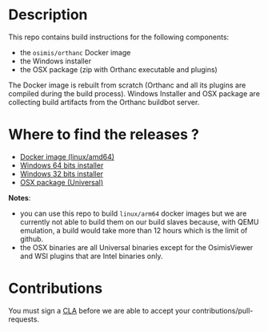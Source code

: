 # Description

This repo contains build instructions for the following components:

- the `osimis/orthanc` Docker image
- the Windows installer
- the OSX package (zip with Orthanc executable and plugins)

The Docker image is rebuilt from scratch (Orthanc and all its plugins are compiled during the build process).
Windows Installer and OSX package are collecting build artifacts from the Orthanc buildbot server.

# Where to find the releases ?

- [Docker image (linux/amd64)](https://hub.docker.com/r/osimis/orthanc)
- [Windows 64 bits installer](https://orthanc.osimis.io/win-installer/OrthancInstaller-Win64-latest.exe)
- [Windows 32 bits installer](https://orthanc.osimis.io/win-installer/OrthancInstaller-Win32-latest.exe)
- [OSX package (Universal)](https://orthanc.osimis.io/osx/stable/orthancAndPluginsOSX.stable.zip)

**Notes**: 
- you can use this repo to build `linux/arm64` docker images but we are currently not able to build them on our build slaves because, with QEMU emulation, a build would take more than 12
  hours which is the limit of github.
- the OSX binaries are all Universal binaries except for the OsimisViewer
  and WSI plugins that are Intel binaries only.


# Contributions

You must sign a [CLA](https://en.wikipedia.org/wiki/Contributor_License_Agreement) before we are able to accept your contributions/pull-requests.  

